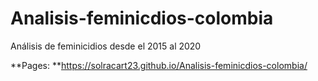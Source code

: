 # Analisis-feminicdios-colombia
Análisis de feminicidios desde el 2015 al 2020


**Pages: **https://solracart23.github.io/Analisis-feminicdios-colombia/
